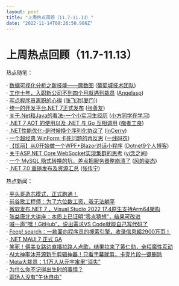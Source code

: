 ```yaml
---
layout: post
title: "上周热点回顾（11.7-11.13）"
date: "2022-11-14T08:26:50.986Z"
---
```

上周热点回顾（11.7-11.13）
==================

热点随笔：

· [数据可视化分析之新技能——魔数图](https://www.cnblogs.com/powertoolsteam/archive/2022/11/09/16873567.html) ([葡萄城技术团队](https://www.cnblogs.com/powertoolsteam/))  
· [工作十年，入职新公司不到四个月就遇到裁员](https://www.cnblogs.com/angelasp/archive/2022/11/07/16866105.html) ([Angelasp](https://www.cnblogs.com/angelasp/))  
· [写点程序员离职的心得](https://www.cnblogs.com/jackyfei/archive/2022/11/10/16876279.html) ([张飞洪\[厦门\]](https://www.cnblogs.com/jackyfei/))  
· [统一的开发平台.NET 7正式发布](https://www.cnblogs.com/shanyou/archive/2022/11/09/16871945.html) ([张善友](https://www.cnblogs.com/shanyou/))  
· [关于.Net和Java的看法-一个小实习生经历](https://www.cnblogs.com/xiaofangcode/archive/2022/11/09/16871193.html) ([小方同学在学习](https://www.cnblogs.com/xiaofangcode/))  
· [.NET 7 AOT 的使用以及 .NET 与 Go 互相调用](https://www.cnblogs.com/whuanle/archive/2022/11/10/16875679.html) ([痴者工良](https://www.cnblogs.com/whuanle/))  
· [.NET性能优化-是时候换个序列化协议了](https://www.cnblogs.com/InCerry/archive/2022/11/07/Dotnet-Perf-Opt-Serialization-Protocol.html) ([InCerry](https://www.cnblogs.com/InCerry/))  
· [一个超经典 WinForm 卡死问题的再反思](https://www.cnblogs.com/huangxincheng/archive/2022/11/08/16868486.html) ([一线码农](https://www.cnblogs.com/huangxincheng/))  
· [【炫丽】从0开始做一个WPF+Blazor对话小程序](https://www.cnblogs.com/Dotnet9-com/archive/2022/11/08/16868009.html) ([Dotnet9个人博客](https://www.cnblogs.com/Dotnet9-com/))  
· [关于ASP.NET Core WebSocket实现集群的思考](https://www.cnblogs.com/wucy/archive/2022/11/08/16857160.html) ([yi念之间](https://www.cnblogs.com/wucy/))  
· [一个 MySQL 隐式转换的坑，差点把服务器整崩溃了](https://www.cnblogs.com/fengzheng/archive/2022/11/10/16876158.html) ([风的姿态](https://www.cnblogs.com/fengzheng/))  
· [.NET 7.0 重磅发布及资源汇总](https://www.cnblogs.com/SavionZhang/archive/2022/11/09/16872493.html) ([张传宁](https://www.cnblogs.com/SavionZhang/))

热点新闻：

· [平头哥造芯模式，正式跑通！](https://news.cnblogs.com/n/731136/)  
· [前谷歌工程师：为了六位数工资，我无法躺平](https://news.cnblogs.com/n/731286/)  
· [微软发布.NET 7 ，Visual Studio 2022 17.4原生支持Arm64架构](https://news.cnblogs.com/n/731313/)  
· [张益唐北大讲座：本质上已证明“零点猜想”，结果可改进](https://news.cnblogs.com/n/731238/)  
· [喊一声“嘿！GitHub”，说出需求VS Code就能自己写代码了](https://news.cnblogs.com/n/731487/)  
· [Feep! search：一款面向程序员的搜索引擎，收录信息超2900万页！](https://news.cnblogs.com/n/731448/)  
· [.NET MAUI 7 正式 GA](https://news.cnblogs.com/n/731410/)  
· [笑死！俩美女路边直播拉路人点歌，结果拉来了黄仁勋，全程魔性互动](https://news.cnblogs.com/n/731370/)  
· [AI大神李沐开源新手剪辑神器！只看字幕就剪，卡壳片段一键删除](https://news.cnblogs.com/n/731367/)  
· [Meta大裁员：1.1万人从元宇宙里“消失”](https://news.cnblogs.com/n/731375/)  
· [为什么你不记得出生时的事情？](https://news.cnblogs.com/n/731517/)  
· [职场人没有“午休自由”](https://news.cnblogs.com/n/731137/)